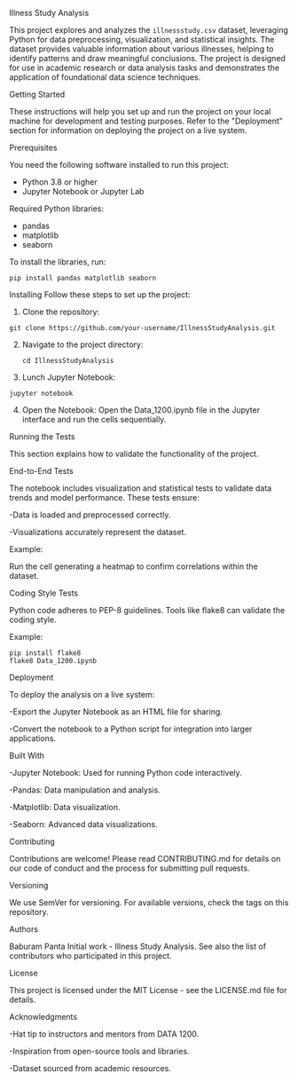 Illness Study Analysis

This project explores and analyzes the `illnessstudy.csv` dataset, leveraging Python for data preprocessing, visualization, and statistical insights. The dataset provides valuable information about various illnesses, helping to identify patterns and draw meaningful conclusions. The project is designed for use in academic research or data analysis tasks and demonstrates the application of foundational data science techniques.

Getting Started

These instructions will help you set up and run the project on your local machine for development and testing purposes. Refer to the "Deployment" section for information on deploying the project on a live system.

Prerequisites

You need the following software installed to run this project:
- Python 3.8 or higher
- Jupyter Notebook or Jupyter Lab

Required Python libraries:

- pandas
- matplotlib
- seaborn

To install the libraries, run:
```
pip install pandas matplotlib seaborn
```
Installing
Follow these steps to set up the project:
1. Clone the repository:
```
git clone https://github.com/your-username/IllnessStudyAnalysis.git
```
2. Navigate to the project directory:
   ```
   cd IllnessStudyAnalysis
   ```
3. Lunch Jupyter Notebook:
```
jupyter notebook
```
4. Open the Notebook: Open the Data_1200.ipynb file in the Jupyter interface and run the cells sequentially.

Running the Tests

This section explains how to validate the functionality of the project.

End-to-End Tests

The notebook includes visualization and statistical tests to validate data trends and model performance. These tests ensure:

-Data is loaded and preprocessed correctly.

-Visualizations accurately represent the dataset.

Example:

Run the cell generating a heatmap to confirm correlations within the dataset.

Coding Style Tests

Python code adheres to PEP-8 guidelines. Tools like flake8 can validate the coding style.

Example:
```
pip install flake8
flake8 Data_1200.ipynb
```
Deployment

To deploy the analysis on a live system:

-Export the Jupyter Notebook as an HTML file for sharing.

-Convert the notebook to a Python script for integration into larger applications.

Built With

-Jupyter Notebook: Used for running Python code interactively.

-Pandas: Data manipulation and analysis.

-Matplotlib: Data visualization.

-Seaborn: Advanced data visualizations.

Contributing

Contributions are welcome! Please read CONTRIBUTING.md for details on our code of conduct and the process for submitting pull requests.

Versioning

We use SemVer for versioning. For available versions, check the tags on this repository.

Authors

Baburam Panta
Initial work - Illness Study Analysis.
See also the list of contributors who participated in this project.

License

This project is licensed under the MIT License - see the LICENSE.md file for details.

Acknowledgments

-Hat tip to instructors and mentors from DATA 1200.

-Inspiration from open-source tools and libraries.

-Dataset sourced from academic resources.




